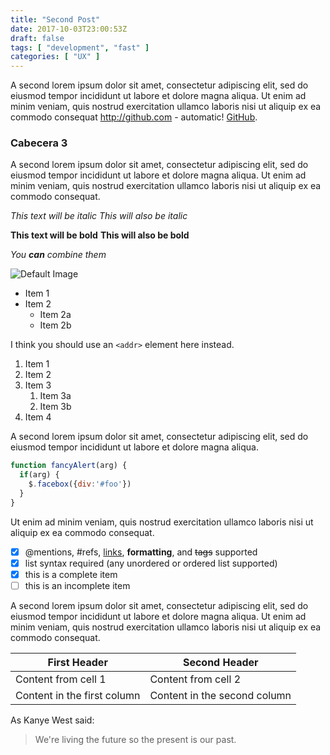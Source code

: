 ```yaml
---
title: "Second Post"
date: 2017-10-03T23:00:53Z
draft: false
tags: [ "development", "fast" ]
categories: [ "UX" ]
---
```


A second lorem ipsum dolor sit amet, consectetur adipiscing elit, sed do eiusmod tempor incididunt ut labore et dolore magna aliqua. Ut enim ad minim veniam, quis nostrud exercitation ullamco laboris nisi ut aliquip ex ea commodo consequat http://github.com - automatic! [GitHub](http://github.com).

### Cabecera 3

A second lorem ipsum dolor sit amet, consectetur adipiscing elit, sed do eiusmod tempor incididunt ut labore et dolore magna aliqua. Ut enim ad minim veniam, quis nostrud exercitation ullamco laboris nisi ut aliquip ex ea commodo consequat.

*This text will be italic*
_This will also be italic_

**This text will be bold**
__This will also be bold__

_You **can** combine them_

![Default Image](../../images/default.jpg)

* Item 1
* Item 2
  * Item 2a
  * Item 2b


 I think you should use an
 `<addr>` element here instead.


 1. Item 1
 1. Item 2
 1. Item 3
    1. Item 3a
    1. Item 3b
 1. Item 4

A second lorem ipsum dolor sit amet, consectetur adipiscing elit, sed do eiusmod tempor incididunt ut labore et dolore magna aliqua.

```javascript
function fancyAlert(arg) {
  if(arg) {
    $.facebox({div:'#foo'})
  }
}
```

Ut enim ad minim veniam, quis nostrud exercitation ullamco laboris nisi ut aliquip ex ea commodo consequat.

- [x] @mentions, #refs, [links](), **formatting**, and <del>tags</del> supported
- [x] list syntax required (any unordered or ordered list supported)
- [x] this is a complete item
- [ ] this is an incomplete item

A second lorem ipsum dolor sit amet, consectetur adipiscing elit, sed do eiusmod tempor incididunt ut labore et dolore magna aliqua. Ut enim ad minim veniam, quis nostrud exercitation ullamco laboris nisi ut aliquip ex ea commodo consequat.

First Header | Second Header
------------ | -------------
Content from cell 1 | Content from cell 2
Content in the first column | Content in the second column


As Kanye West said:

> We're living the future so
> the present is our past.
